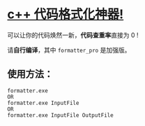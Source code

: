 # [c++ 代码格式化神器!](https://github.com/aaron20100919/cpp-formatter.git)

可以让你的代码焕然一新，**代码查重率**直接为 $0$ !

请**自行编译**，其中 `formatter_pro` 是加强版。

## 使用方法：

```
formatter.exe
OR
formatter.exe InputFile
OR
formatter.exe InputFile OutputFile 
```
